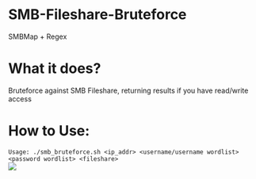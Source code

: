 # SMB-Fileshare-Bruteforce
SMBMap + Regex

# What it does?
Bruteforce against SMB Fileshare, returning results if you have read/write access

# How to Use:
`Usage: ./smb_bruteforce.sh <ip_addr> <username/username wordlist> <password wordlist> <fileshare>`
<br><img src="https://media.giphy.com/media/ndyB4BqIcEzfGNbdAj/giphy.gif">

